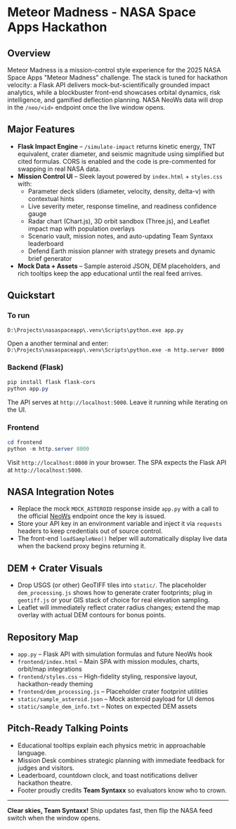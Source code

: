 # Meteor Madness - NASA Space Apps Hackathon

## Overview
Meteor Madness is a mission-control style experience for the 2025 NASA Space Apps "Meteor Madness" challenge. The stack is tuned for hackathon velocity: a Flask API delivers mock-but-scientifically grounded impact analytics, while a blockbuster front-end showcases orbital dynamics, risk intelligence, and gamified deflection planning. NASA NeoWs data will drop in the `/neo/<id>` endpoint once the live window opens.

## Major Features
- **Flask Impact Engine** – `/simulate-impact` returns kinetic energy, TNT equivalent, crater diameter, and seismic magnitude using simplified but cited formulas. CORS is enabled and the code is pre-commented for swapping in real NASA data.
- **Mission Control UI** – Sleek layout powered by `index.html` + `styles.css` with:
  - Parameter deck sliders (diameter, velocity, density, delta-v) with contextual hints
  - Live severity meter, response timeline, and readiness confidence gauge
  - Radar chart (Chart.js), 3D orbit sandbox (Three.js), and Leaflet impact map with population overlays
  - Scenario vault, mission notes, and auto-updating Team Syntaxx leaderboard
  - Defend Earth mission planner with strategy presets and dynamic brief generator
- **Mock Data + Assets** – Sample asteroid JSON, DEM placeholders, and rich tooltips keep the app educational until the real feed arrives.

## Quickstart

### To run
```D:\Projects\nasaspaceapp\.venv\Scripts\python.exe -m pip install flask flask-cors
D:\Projects\nasaspaceapp\.venv\Scripts\python.exe app.py
```
Open a another terminal and enter:
```D:\Projects\nasaspaceapp\.venv\Scripts\python.exe -m http.server 8000```

### Backend (Flask)
```powershell
pip install flask flask-cors
python app.py
```
The API serves at `http://localhost:5000`. Leave it running while iterating on the UI.

### Frontend
```powershell
cd frontend
python -m http.server 8000
```
Visit `http://localhost:8000` in your browser. The SPA expects the Flask API at `http://localhost:5000`.

## NASA Integration Notes
- Replace the mock `MOCK_ASTEROID` response inside `app.py` with a call to the official [NeoWs](https://api.nasa.gov/) endpoint once the key is issued.
- Store your API key in an environment variable and inject it via `requests` headers to keep credentials out of source control.
- The front-end `loadSampleNeo()` helper will automatically display live data when the backend proxy begins returning it.

## DEM + Crater Visuals
- Drop USGS (or other) GeoTIFF tiles into `static/`. The placeholder `dem_processing.js` shows how to generate crater footprints; plug in `geotiff.js` or your GIS stack of choice for real elevation sampling.
- Leaflet will immediately reflect crater radius changes; extend the map overlay with actual DEM contours for bonus points.

## Repository Map
- `app.py` – Flask API with simulation formulas and future NeoWs hook
- `frontend/index.html` – Main SPA with mission modules, charts, orbit/map integrations
- `frontend/styles.css` – High-fidelity styling, responsive layout, hackathon-ready theming
- `frontend/dem_processing.js` – Placeholder crater footprint utilities
- `static/sample_asteroid.json` – Mock asteroid payload for UI demos
- `static/sample_dem_info.txt` – Notes on expected DEM assets

## Pitch-Ready Talking Points
- Educational tooltips explain each physics metric in approachable language.
- Mission Desk combines strategic planning with immediate feedback for judges and visitors.
- Leaderboard, countdown clock, and toast notifications deliver hackathon theatre.
- Footer proudly credits **Team Syntaxx** so evaluators know who to crown.

---

**Clear skies, Team Syntaxx!** Ship updates fast, then flip the NASA feed switch when the window opens.
